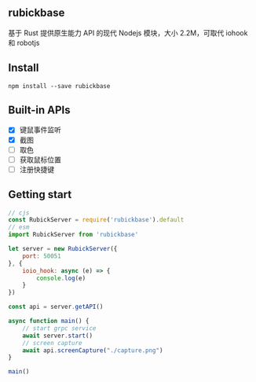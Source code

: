 ## rubickbase

基于 Rust 提供原生能力 API 的现代 Nodejs 模块，大小 2.2M，可取代 iohook 和 robotjs

## Install

`npm install --save rubickbase`

## Built-in APIs

 - [x] 键鼠事件监听
 - [x] 截图
 - [ ] 取色
 - [ ] 获取鼠标位置
 - [ ] 注册快捷键

## Getting start

```js
// cjs
const RubickServer = require('rubickbase').default
// esm
import RubickServer from 'rubickbase'

let server = new RubickServer({
    port: 50051
}, {
    ioio_hook: async (e) => {
        console.log(e)
    }
})

const api = server.getAPI()

async function main() {
    // start grpc service
    await server.start()
    // screen capture
    await api.screenCapture("./capture.png")
}

main()
```
